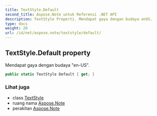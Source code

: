 ```yaml
---
title: TextStyle.Default
second_title: Aspose.Note untuk Referensi .NET API
description: TextStyle Properti. Mendapat gaya dengan budaya enUS.
type: docs
weight: 20
url: /id/net/aspose.note/textstyle/default/
---
```

## TextStyle.Default property

Mendapat gaya dengan budaya "en-US".

```csharp
public static TextStyle Default { get; }
```

### Lihat juga

* class [TextStyle](../)
* ruang nama [Aspose.Note](../../textstyle/)
* perakitan [Aspose.Note](../../../)


